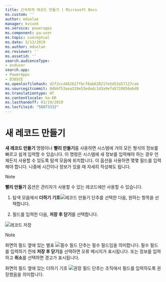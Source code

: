 ```yaml
---
title: 신속하게 레코드 만들기 | Microsoft Docs
ms.custom: ''
author: mduelae
manager: kvivek
ms.service: powerapps
ms.component: pa-user
ms.topic: conceptual
ms.date: 3/13/2019
ms.author: mduelae
ms.reviewer: ''
ms.assetid: ''
search.audienceType:
- enduser
search.app:
- PowerApps
- D365CE
ms.openlocfilehash: d2f2ccd462627fbcf6ab628217e5d53a57127cae
ms.sourcegitcommit: 0dbbf53aea319e53edadc1d3a9efa5728856ebd8
ms.translationtype: HT
ms.contentlocale: ko-KR
ms.lasthandoff: 03/19/2019
ms.locfileid: "58073332"
---
```

# <a name="create-a-new-record"></a>새 레코드 만들기


**새 레코드 만들기** 명령이나 **빨리 만들기**를 사용하면 시스템에 거의 모든 형식의 정보를 빠르고 쉽게 입력할 수 있습니다. 이 명령은 시스템에 새 정보를 입력해야 하는 경우 언제든지 사용할 수 있도록 탐색 모음에 위치합니다. 이 옵션을 사용하면 몇몇 필드를 입력해야 합니다. 나중에 시간이나 정보가 있을 때 자세히 작성해도 됩니다.  

> [!NOTE]
> **빨리 만들기** 옵션은 관리자가 사용할 수 있는 레코드에만 사용할 수 있습니다.
    
1. 탐색 모음에서 **더하기 기호**![레코드 만들기 단추](media/create-record-button.png "레코드 만들기 단추")를 선택한 다음, 원하는 항목을 선택합니다.  
  
2.  필드를 입력한 다음, **저장 후 닫기**를 선택합니다.  

  ![레코드 저장](media/quick_create.png "레코드 저장")
  
> [!NOTE]
> 화면의 필드 옆에 있는 별표 ![필수 필드 단추](media/required-field-button.png "필수 필드 단추")는 필수 필드임을 의미합니다. 필수 필드를 입력하기 전에 **저장 후 닫기**를 선택하면 오류 메시지가 표시됩니다. 또는 정보를 입력하고 **취소**를 선택하면 경고가 표시됩니다.
>   
> 화면의 필드 옆에 있는 더하기 기호 ![권장 필드 단추](media/recommended-field-button.png "권장 필드 단추")는 조직에서 필드를 입력하도록 권장했음을 의미합니다.  
    
